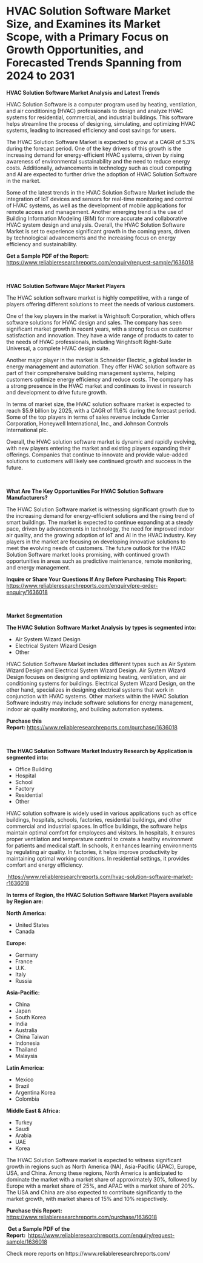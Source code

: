 <p><h1>HVAC Solution Software Market Size, and Examines its Market Scope, with a Primary Focus on Growth Opportunities, and Forecasted Trends Spanning from 2024 to 2031</h1></p><p><strong>HVAC Solution Software Market Analysis and Latest Trends</strong></p>
<p><p>HVAC Solution Software is a computer program used by heating, ventilation, and air conditioning (HVAC) professionals to design and analyze HVAC systems for residential, commercial, and industrial buildings. This software helps streamline the process of designing, simulating, and optimizing HVAC systems, leading to increased efficiency and cost savings for users.</p><p>The HVAC Solution Software Market is expected to grow at a CAGR of 5.3% during the forecast period. One of the key drivers of this growth is the increasing demand for energy-efficient HVAC systems, driven by rising awareness of environmental sustainability and the need to reduce energy costs. Additionally, advancements in technology such as cloud computing and AI are expected to further drive the adoption of HVAC Solution Software in the market.</p><p>Some of the latest trends in the HVAC Solution Software Market include the integration of IoT devices and sensors for real-time monitoring and control of HVAC systems, as well as the development of mobile applications for remote access and management. Another emerging trend is the use of Building Information Modeling (BIM) for more accurate and collaborative HVAC system design and analysis. Overall, the HVAC Solution Software Market is set to experience significant growth in the coming years, driven by technological advancements and the increasing focus on energy efficiency and sustainability.</p></p>
<p><strong>Get a Sample PDF of the Report:&nbsp;</strong> <a href="https://www.reliableresearchreports.com/enquiry/request-sample/1636018">https://www.reliableresearchreports.com/enquiry/request-sample/1636018</a></p>
<p>&nbsp;</p>
<p><strong>HVAC Solution Software Major Market Players</strong></p>
<p><p>The HVAC solution software market is highly competitive, with a range of players offering different solutions to meet the needs of various customers.</p><p>One of the key players in the market is Wrightsoft Corporation, which offers software solutions for HVAC design and sales. The company has seen significant market growth in recent years, with a strong focus on customer satisfaction and innovation. They have a wide range of products to cater to the needs of HVAC professionals, including Wrightsoft Right-Suite Universal, a complete HVAC design suite.</p><p>Another major player in the market is Schneider Electric, a global leader in energy management and automation. They offer HVAC solution software as part of their comprehensive building management systems, helping customers optimize energy efficiency and reduce costs. The company has a strong presence in the HVAC market and continues to invest in research and development to drive future growth.</p><p>In terms of market size, the HVAC solution software market is expected to reach $5.9 billion by 2025, with a CAGR of 11.6% during the forecast period. Some of the top players in terms of sales revenue include Carrier Corporation, Honeywell International, Inc., and Johnson Controls International plc.</p><p>Overall, the HVAC solution software market is dynamic and rapidly evolving, with new players entering the market and existing players expanding their offerings. Companies that continue to innovate and provide value-added solutions to customers will likely see continued growth and success in the future.</p></p>
<p>&nbsp;</p>
<p><strong>What Are The Key Opportunities For HVAC Solution Software Manufacturers?</strong></p>
<p><p>The HVAC Solution Software market is witnessing significant growth due to the increasing demand for energy-efficient solutions and the rising trend of smart buildings. The market is expected to continue expanding at a steady pace, driven by advancements in technology, the need for improved indoor air quality, and the growing adoption of IoT and AI in the HVAC industry. Key players in the market are focusing on developing innovative solutions to meet the evolving needs of customers. The future outlook for the HVAC Solution Software market looks promising, with continued growth opportunities in areas such as predictive maintenance, remote monitoring, and energy management.</p></p>
<p><strong>Inquire or Share Your Questions If Any Before Purchasing This Report:</strong> <a href="https://www.reliableresearchreports.com/enquiry/pre-order-enquiry/1636018">https://www.reliableresearchreports.com/enquiry/pre-order-enquiry/1636018</a></p>
<p>&nbsp;</p>
<p><strong>Market Segmentation</strong></p>
<p><strong>The HVAC Solution Software Market Analysis by types is segmented into:</strong></p>
<p><ul><li>Air System Wizard Design</li><li>Electrical System Wizard Design</li><li>Other</li></ul></p>
<p><p>HVAC Solution Software Market includes different types such as Air System Wizard Design and Electrical System Wizard Design. Air System Wizard Design focuses on designing and optimizing heating, ventilation, and air conditioning systems for buildings. Electrical System Wizard Design, on the other hand, specializes in designing electrical systems that work in conjunction with HVAC systems. Other markets within the HVAC Solution Software industry may include software solutions for energy management, indoor air quality monitoring, and building automation systems.</p></p>
<p><strong>Purchase this Report:&nbsp;</strong><a href="https://www.reliableresearchreports.com/purchase/1636018">https://www.reliableresearchreports.com/purchase/1636018</a></p>
<p>&nbsp;</p>
<p><strong>The HVAC Solution Software Market Industry Research by Application is segmented into:</strong></p>
<p><ul><li>Office Building</li><li>Hospital</li><li>School</li><li>Factory</li><li>Residential</li><li>Other</li></ul></p>
<p><p>HVAC solution software is widely used in various applications such as office buildings, hospitals, schools, factories, residential buildings, and other commercial and industrial spaces. In office buildings, the software helps maintain optimal comfort for employees and visitors. In hospitals, it ensures proper ventilation and temperature control to create a healthy environment for patients and medical staff. In schools, it enhances learning environments by regulating air quality. In factories, it helps improve productivity by maintaining optimal working conditions. In residential settings, it provides comfort and energy efficiency.</p></p>
<p><a href="https://www.reliableresearchreports.com/hvac-solution-software-market-r1636018">&nbsp;https://www.reliableresearchreports.com/hvac-solution-software-market-r1636018</a></p>
<p><strong>In terms of Region, the HVAC Solution Software Market Players available by Region are:</strong></p>
<p>
    <p> <strong> North America: </strong>
        <ul>
            <li>United States</li>
            <li>Canada</li>
        </ul>
        </p> 
    <p> <strong> Europe: </strong>
        <ul>
            <li>Germany</li>
            <li>France</li>
            <li>U.K.</li>
            <li>Italy</li>
            <li>Russia</li>
        </ul>
        </p> 
    <p> <strong> Asia-Pacific: </strong>
        <ul>
            <li>China</li>
            <li>Japan</li>
            <li>South Korea</li>
            <li>India</li>
            <li>Australia</li>
            <li>China Taiwan</li>
            <li>Indonesia</li>
            <li>Thailand</li>
            <li>Malaysia</li>
        </ul>
        </p> 
    <p> <strong> Latin America: </strong>
        <ul>
            <li>Mexico</li>
            <li>Brazil</li>
            <li>Argentina Korea</li>
            <li>Colombia</li>
        </ul>
        </p> 
    <p> <strong> Middle East & Africa: </strong>
        <ul>
            <li>Turkey</li>
            <li>Saudi</li>
            <li>Arabia</li>
            <li>UAE</li>
            <li>Korea</li>
        </ul>
    </p>
    </p>
<p><p>The HVAC Solution Software market is expected to witness significant growth in regions such as North America (NA), Asia-Pacific (APAC), Europe, USA, and China. Among these regions, North America is anticipated to dominate the market with a market share of approximately 30%, followed by Europe with a market share of 25%, and APAC with a market share of 20%. The USA and China are also expected to contribute significantly to the market growth, with market shares of 15% and 10% respectively.</p></p>
<p><strong>Purchase this Report: </strong><a href="https://www.reliableresearchreports.com/purchase/1636018">https://www.reliableresearchreports.com/purchase/1636018</a></p>
<p>&nbsp;<strong>Get a Sample PDF of the Report:&nbsp;&nbsp;</strong><a href="https://www.reliableresearchreports.com/enquiry/request-sample/1636018">https://www.reliableresearchreports.com/enquiry/request-sample/1636018</a></p>
<p><strong></strong></p>
<p>Check more reports on https://www.reliableresearchreports.com/</p>